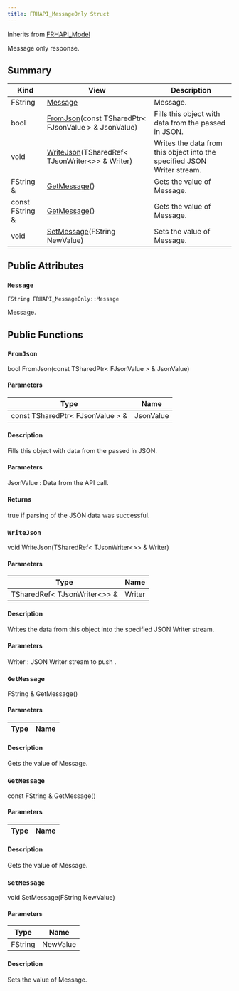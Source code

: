 ```yaml
---
title: FRHAPI_MessageOnly Struct
---
```

Inherits from [FRHAPI_Model](/unreal-plugins/all/structfrhapi__model/#structFRHAPI__Model)

Message only response.

## Summary
| Kind | View | Description |
|------|------|-------------|
|FString|[Message](/unreal-plugins/all/structfrhapi__messageonly/#structFRHAPI__MessageOnly_1abe8093800b37a5b9b70be11a097b2ed4)|Message.|
|bool|[FromJson](/unreal-plugins/all/structfrhapi__messageonly/#structFRHAPI__MessageOnly_1ac4f375bd4468863bf6e8e677c8b8ae2a)(const TSharedPtr< FJsonValue > & JsonValue)|Fills this object with data from the passed in JSON.|
|void|[WriteJson](/unreal-plugins/all/structfrhapi__messageonly/#structFRHAPI__MessageOnly_1a3c641f01fce8607f221a9cbdcc557533)(TSharedRef< TJsonWriter<>> & Writer)|Writes the data from this object into the specified JSON Writer stream.|
|FString &|[GetMessage](/unreal-plugins/all/structfrhapi__messageonly/#structFRHAPI__MessageOnly_1acad27e625a0840c0002310edba4f8cb6)()|Gets the value of Message.|
|const FString &|[GetMessage](/unreal-plugins/all/structfrhapi__messageonly/#structFRHAPI__MessageOnly_1afe30c250051e80d194c815b963d4d4ba)()|Gets the value of Message.|
|void|[SetMessage](/unreal-plugins/all/structfrhapi__messageonly/#structFRHAPI__MessageOnly_1a0eb9aec4d1113c87c318b88b716f306d)(FString NewValue)|Sets the value of Message.|
## Public Attributes



### `Message` <a id="structFRHAPI__MessageOnly_1abe8093800b37a5b9b70be11a097b2ed4"></a>

`FString FRHAPI_MessageOnly::Message`

Message.





## Public Functions



### `FromJson` <a id="structFRHAPI__MessageOnly_1ac4f375bd4468863bf6e8e677c8b8ae2a"></a>

bool FromJson(const TSharedPtr< FJsonValue > & JsonValue)

#### Parameters

| Type | Name |
|------|------|
|const TSharedPtr< FJsonValue > &|JsonValue|

#### Description

Fills this object with data from the passed in JSON.


#### Parameters

JsonValue
: Data from the API call.

#### Returns
true if parsing of the JSON data was successful. 



### `WriteJson` <a id="structFRHAPI__MessageOnly_1a3c641f01fce8607f221a9cbdcc557533"></a>

void WriteJson(TSharedRef< TJsonWriter<>> & Writer)

#### Parameters

| Type | Name |
|------|------|
|TSharedRef< TJsonWriter<>> &|Writer|

#### Description

Writes the data from this object into the specified JSON Writer stream.


#### Parameters

Writer
: JSON Writer stream to push . 



### `GetMessage` <a id="structFRHAPI__MessageOnly_1acad27e625a0840c0002310edba4f8cb6"></a>

FString & GetMessage()

#### Parameters

| Type | Name |
|------|------|

#### Description

Gets the value of Message.




### `GetMessage` <a id="structFRHAPI__MessageOnly_1afe30c250051e80d194c815b963d4d4ba"></a>

const FString & GetMessage()

#### Parameters

| Type | Name |
|------|------|

#### Description

Gets the value of Message.




### `SetMessage` <a id="structFRHAPI__MessageOnly_1a0eb9aec4d1113c87c318b88b716f306d"></a>

void SetMessage(FString NewValue)

#### Parameters

| Type | Name |
|------|------|
|FString|NewValue|

#### Description

Sets the value of Message.





